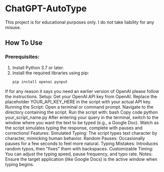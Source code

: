# ChatGPT-AutoType

This project is for educational purposes only. I do not take liability for any misuse.

## How To Use

### Prerequisites:
1. Install Python 3.7 or later.  
2. Install the required libraries using pip:  
   ```bash
   pip install openai pynput
If for any reason it says you need an earlier version of OpenAI please follow the instructions.
Setup:
Get your OpenAI API key from OpenAI.
Replace the placeholder YOUR_API_KEY_HERE in the script with your actual API key.
Running the Script:
Open a terminal or command prompt.
Navigate to the directory containing the script.
Run the script with:
bash
Copy code
python your_script_name.py
After entering your query in the terminal, switch to the window where you want the text to be typed (e.g., a Google Doc).
Watch as the script simulates typing the response, complete with pauses and corrections!
Features:
Simulated Typing: The script types text character by character, mimicking human behavior.
Random Pauses: Occasionally pauses for a few seconds to feel more natural.
Typing Mistakes: Introduces random typos, then "fixes" them with backspaces.
Customizable Timing: You can adjust the typing speed, pause frequency, and typo rate.
Notes:
Ensure the target application (like Google Docs) is the active window when typing begins.
